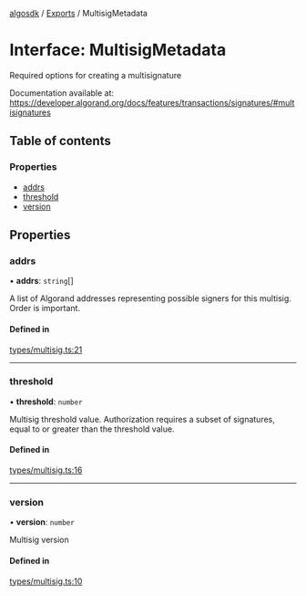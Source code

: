 [algosdk](../README.md) / [Exports](../modules.md) / MultisigMetadata

# Interface: MultisigMetadata

Required options for creating a multisignature

Documentation available at: https://developer.algorand.org/docs/features/transactions/signatures/#multisignatures

## Table of contents

### Properties

- [addrs](MultisigMetadata.md#addrs)
- [threshold](MultisigMetadata.md#threshold)
- [version](MultisigMetadata.md#version)

## Properties

### addrs

• **addrs**: `string`[]

A list of Algorand addresses representing possible signers for this multisig. Order is important.

#### Defined in

[types/multisig.ts:21](https://github.com/algorand/js-algorand-sdk/blob/13a5d73/src/types/multisig.ts#L21)

___

### threshold

• **threshold**: `number`

Multisig threshold value. Authorization requires a subset of signatures,
equal to or greater than the threshold value.

#### Defined in

[types/multisig.ts:16](https://github.com/algorand/js-algorand-sdk/blob/13a5d73/src/types/multisig.ts#L16)

___

### version

• **version**: `number`

Multisig version

#### Defined in

[types/multisig.ts:10](https://github.com/algorand/js-algorand-sdk/blob/13a5d73/src/types/multisig.ts#L10)
